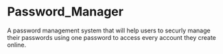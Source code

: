 # Password_Manager
A password management system that will help users to securly manage their passwords using one password to access every account they create online.
